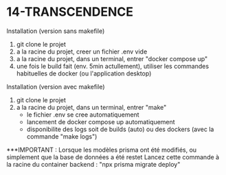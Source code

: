# 14-TRANSCENDENCE

Installation (version sans makefile)
1. git clone le projet
2. a la racine du projet, creer un fichier .env vide
3. a la racine du projet, dans un terminal, entrer "docker compose up"
4. une fois le build fait (env. 5min actullement), utiliser les commandes habituelles de docker (ou l'application desktop)

Installation (version avec makefile)
1. git clone le projet
2. a la racine du projet, dans un terminal, entrer "make"
   - le fichier .env se cree automatiquement
   - lancement de docker compose up automatiquement
   - disponibilite des logs soit de builds (auto) ou des dockers (avec la commande "make logs")


***IMPORTANT : Lorsque les modèles prisma ont été modifiés, ou simplement que la base de données a été restet 
   Lancez cette commande à la racine du container backend :   "npx prisma migrate deploy"
